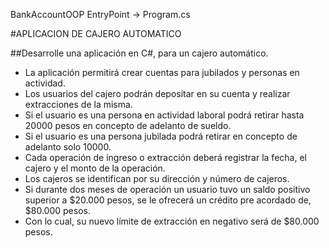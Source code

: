 BankAccountOOP
EntryPoint -> Program.cs


#APLICACION DE CAJERO AUTOMATICO
 
##Desarrolle una aplicación en C#, para un cajero automático. 
* La aplicación permitirá crear cuentas para jubilados y personas en actividad.
* Los usuarios del cajero podrán depositar en su cuenta y realizar extracciones de la misma.
* Si el usuario es una persona en actividad laboral podrá retirar hasta 20000 pesos en concepto de adelanto de sueldo.
* Si el usuario es una persona jubilada podrá retirar en concepto de adelanto solo 10000.
* Cada operación de ingreso o extracción deberá registrar la fecha, el cajero y el monto de la operación.
* Los cajeros se identifican por su dirección y número de cajeros.
* Si durante dos meses de operación un usuario tuvo un saldo positivo superior a $20.000 pesos, se le ofrecerá un crédito pre acordado de, $80.000 pesos. 
* Con lo cual, su nuevo límite de extracción en negativo será de $80.000 pesos.
